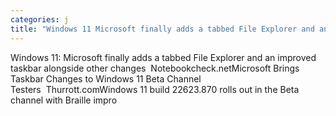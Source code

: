 ```yaml
---
categories: j
title: "Windows 11 Microsoft finally adds a tabbed File Explorer and an improved taskbar alongside other changes  Notebookchecknet"
---
```

Windows 11: Microsoft finally adds a tabbed File Explorer and an improved taskbar alongside other changes&nbsp;&nbsp;Notebookcheck.netMicrosoft Brings Taskbar Changes to Windows 11 Beta Channel Testers&nbsp;&nbsp;Thurrott.comWindows 11 build 22623.870 rolls out in the Beta channel with Braille impro